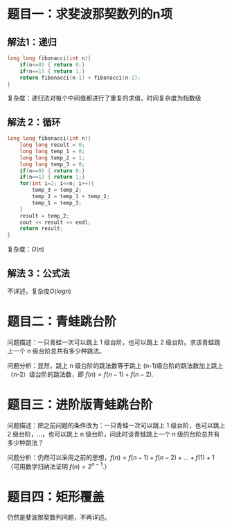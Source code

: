 # 题目一：求斐波那契数列的n项
## 解法1：递归
```c
long long fibonacci(int n){
    if(n<=0) { return 0;}
    if(n==1) { return 1;}
    return fibonacci(n-1) + fibonacci(n-2);
}
```
复杂度：递归法对每个中间值都进行了重复的求值，时间复杂度为指数级

## 解法 2：循环
```c
long long fibonacci(int n){
    long long result = 0;
    long long temp_1 = 0;
    long long temp_2 = 1;
    long long temp_3 = 0;
    if(n==0) { return 0;}
    if(n==1) { return 1;}    
    for(int i=2; i<=n; i++){
        temp_3 = temp_2;
        temp_2 = temp_1 + temp_2;
        temp_1 = temp_3;
    }
    result = temp_2;
    cout << result << endl;
    return result;
}
```
复杂度：$O(n)$
## 解法 3：公式法
不详述，复杂度$O(logn)$

# 题目二：青蛙跳台阶
问题描述：一只青蛙一次可以跳上 1 级台阶，也可以跳上 2 级台阶。求该青蛙跳上一个 n 级台阶总共有多少种跳法。

问题分析：显然，跳上 n 级台阶的跳法数等于跳上 (n-1)级台阶的跳法数加上跳上（n-2）级台阶的跳法数，即 $f(n) = f(n-1) + f(n-2)$.

# 题目三：进阶版青蛙跳台阶
问题描述：把之前问题的条件改为：一只青蛙一次可以跳上 1 级台阶，也可以跳上 2 级台阶，...，也可以跳上 n 级台阶，问此时该青蛙跳上一个 n 级的台阶总共有多少种跳法？

问题分析：仍然可以采用之前的思想，$f(n) = f(n-1)+f(n-2)+...+f(1)+1$（可用数学归纳法证明 $f(n) = 2^{n-1}$.）

# 题目四：矩形覆盖
仍然是斐波那契数列问题，不再详述。
